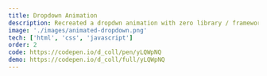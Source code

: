 ```yaml
---
title: Dropdown Animation
description: Recreated a dropdwn animation with zero library / framework
image: './images/animated-dropdown.png'
tech: ['html', 'css', 'javascript']
order: 2
code: https://codepen.io/d_coll/pen/yLQWpNQ
demo: https://codepen.io/d_coll/full/yLQWpNQ
---
```

